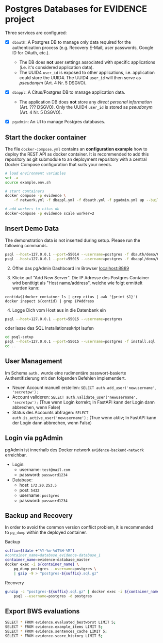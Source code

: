 # Postgres Databases for EVIDENCE project
Three services are configured:
- [x] `dbauth`: A Postgres DB to manage only data required for the authentication process (e.g. Recovery E-Mail, user passwords, Google ID for OAuth, etc.). 
    - The DB does **not** user settings associated with specific applications (i.e. it's considered application data). 
    - The UUID4 `user_id` is exposed to other applications, i.e. application could store the UUID4. The UUID4 `user_id` will then serve as *pseudonym* (Art. 4 Nr. 5 DSGVO).
- [x] `dbappl`: A Citus/Postgres DB to manage application data. 
    - The application DB does **not** store any *direct personal information* (Art. ??? DSGVO). Only the UUID4 `user_id` is stored as *pseudonym* (Art. 4 Nr. 5 DSGVO).
- [x] `pgadmin`: An UI to manage Postgres databases.


## Start the docker container
The file `docker-compose.yml` contains an **configuration example** how to deploy the REST API as docker container. It is recommended to add this repository as git submodule to an deployment repository with a central Docker Compose configuration that suits your needs. 

```bash
# load environment variables
set -a
source example.env.sh

# start containers
docker compose -p evidence \
    -f network.yml -f dbappl.yml -f dbauth.yml -f pgadmin.yml up --build

# add workers to citus db
docker-compose -p evidence scale worker=2
```

## Insert Demo Data
The demonstration data is not inserted during setup.
Please run the following commands.

```sh
psql --host=127.0.0.1 --port=55014 --username=postgres -f dbauth/demo/019-auth.sql
psql --host=127.0.0.1 --port=55015 --username=postgres -f dbappl/demo/029-evidence.sql
```



2. Öffne das pgAdmin Dashboard im Browser [localhost:8889](http://localhost:8889/)

3. Klicke auf "Add New Server". Die IP Adresse des Postgres Container wird benötigt als "Host name/address", welche wie folgt ermittelt werden kann:

```
contid=$(docker container ls | grep citus | awk '{print $1}')
docker inspect ${contid} | grep IPAddress
```

4. Logge Dich vom Host aus in die Datenbank ein

```bash
psql --host=127.0.0.1 --port=55015 --username=postgres
```

oder lasse das SQL Installationsskript laufen 

```bash
cd psql-setup
psql --host=127.0.0.1 --port=55015 --username=postgres -f install.sql
cd ..
```

## User Management
Im Schema `auth.` wurde eine rudimentäre passwort-basierte Authentifizierung mit den folgenden Befehlen implementiert.

- Neuen Account manuell erstellen: `SELECT auth.add_user('newusername', 'secretpw');`  
- Account valideren: `SELECT auth.validate_user('newusername', 'secretpw');` (True wenn Login korrekt; In FastAPI kann der Login dann abbrechen, wenn False)
- Status des Accounts abfragen: `SELECT auth.is_active_user('newusername');` (True wenn aktiv; In FastAPI kann der Login dann abbrechen, wenn False)


## Login via pgAdmin
pgAdmin ist innerhalb des Docker network `evidence-backend-network` erreichbar.

- Login: 
    - username: `test@mail.com`
    - password: `password1234`
- Database:
    - host: `172.20.253.5`
    - post: `5432`
    - username: `postgres`
    - password: `password1234`


## Backup and Recovery
In order to avoid the common version conflict problem, 
it is recommended to `pg_dump` within the deployed container.

Backup
```sh
suffix=$(date +"%Y-%m-%dT%H-%M")
#container_name=database_evidence-database_1
container_name=evidence-database_master
docker exec -i ${container_name} \
    pg_dump postgres --username=postgres \
    | gzip -9 > "postgres-${suffix}.sql.gz"
```

Recovery
```sh
gunzip -c "postgres-${suffix}.sql.gz" | docker exec -i ${container_name} \
    psql --username=postgres -d postgres 
```


## Export BWS evaluations

```sh
SELECT * FROM evidence.evaluated_bestworst LIMIT 5;
SELECT * FROM evidence.example_items LIMIT 5;
SELECT * FROM evidence.sentences_cache LIMIT 5;
SELECT * FROM evidence.score_history LIMIT 5;
```
